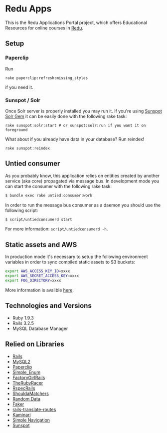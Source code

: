 # Redu Apps

This is the Redu Applications Portal project, which offers Educational Resources
for online courses in [Redu](http://redu.com.br).

## Setup
### Paperclip
Run
```shell
rake paperclip:refresh:missing_styles
```
if you need it.

### Sunspot / Solr
Once Solr server is properly installed you may run it. If you're using 
[Sunspot Solr Gem](https://github.com/outoftime/sunspot/tree/master/sunspot_solr#sunspotsolr)
it can be easily done with the following rake task:
```shell
rake sunspot:solr:start # or sunspot:solr:run if you want it on foreground
```
What about if you already have data in your database? Run reindex!
```shell
rake sunspot:reindex
```

## Untied consumer

As you probably know, this application relies on entities created by another service (aka core) propagated via message bus. In development mode you can start the consumer with the following rake task:

```sh
$ bundle exec rake untied:consumer:work
```

In order to run the message bus consumer as a daemon you should use the following script:

```sh
$ script/untiedconsumerd start
```

For more information: ``script/untiedconsumerd -h``.

## Static assets and AWS

In production mode it's necessary to setup the following environment variables in order to sync compiled static assets to S3 buckets:

```sh
export AWS_ACCESS_KEY_ID=xxxx
export AWS_SECRET_ACCESS_KEY=xxxx
export FOG_DIRECTORY=xxxx
```

More information is avalible [here](https://github.com/rumblelabs/asset_sync).

## Technologies and Versions
* Ruby 1.9.3
* Rails 3.2.5
* MySQL Database Manager

## Relied on Libraries
* [Rails](https://github.com/rails/rails)
* [MySQL2](http://rubygems.org/gems/mysql2)
* [Paperclip](https://github.com/thoughtbot/paperclip)
* [Simple_Enum](https://github.com/lwe/simple_enum)
* [FactoryGirlRails](https://github.com/thoughtbot/factory_girl_rails)
* [TheRubyRacer](https://github.com/cowboyd/therubyracer)
* [RspecRails](https://github.com/rspec/rspec-rails)
* [ShouldaMatchers](https://github.com/thoughtbot/shoulda-matchers)
* [Random Data](https://github.com/tomharris/random_data)
* [Faker](https://github.com/stympy/faker)
* [rails-translate-routes](https://github.com/francesc/rails-translate-routes)
* [Kaminari](https://github.com/amatsuda/kaminari)
* [Simple Navigation](https://github.com/andi/simple-navigation)
* [Sunspot](https://github.com/outoftime/sunspot)
